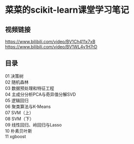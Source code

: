 # 菜菜的scikit-learn课堂学习笔记
## 视频链接
https://www.bilibili.com/video/BV1Ch411x7xB<br>
https://www.bilibili.com/video/BV1WL4y1H7rD
## 目录
01 决策树<br>
02 随机森林<br>
03 数据预处理和特征工程<br>
04 主成分分析PCA与奇异值分解SVD<br>
05 逻辑回归<br>
06 聚类算法与K-Means<br>
07 SVM（上）<br>
08 SVM（下）<br>
09 线性回归、岭回归与Lasso<br>
10 朴素贝叶斯<br>
11 xgboost
